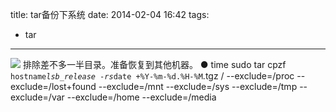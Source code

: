 title: tar备份下系统
date: 2014-02-04 16:42
tags:
- tar 
---
![](/img/tar.png)
排除差不多一半目录。准备恢复到其他机器。
● time sudo tar cpzf `hostname`_`lsb_release -rs`_`date +%Y-%m-%d.%H-%M`.tgz / --exclude=/proc --exclude=/lost+found --exclude=/mnt --exclude=/sys --exclude=/tmp --exclude=/var --exclude=/home --exclude=/media

